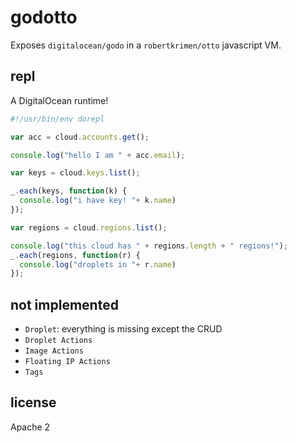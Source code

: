 # godotto

Exposes `digitalocean/godo` in a `robertkrimen/otto` javascript VM.

## repl

A DigitalOcean runtime!

```javascript
#!/usr/bin/env dorepl

var acc = cloud.accounts.get();

console.log("hello I am " + acc.email);

var keys = cloud.keys.list();

_.each(keys, function(k) {
  console.log("i have key! "+ k.name)
});

var regions = cloud.regions.list();

console.log("this cloud has " + regions.length + " regions!");
_.each(regions, function(r) {
  console.log("droplets in "+ r.name)
});
```

## not implemented

* `Droplet`: everything is missing except the CRUD
* `Droplet Actions`
* `Image Actions`
* `Floating IP Actions`
* `Tags`

## license

Apache 2
